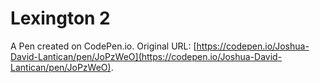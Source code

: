 # Lexington 2

A Pen created on CodePen.io. Original URL: [https://codepen.io/Joshua-David-Lantican/pen/JoPzWeO](https://codepen.io/Joshua-David-Lantican/pen/JoPzWeO).

